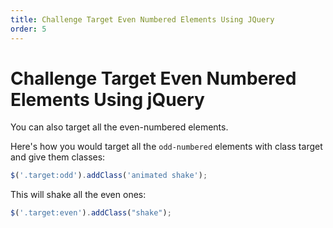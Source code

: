 ```yaml
---
title: Challenge Target Even Numbered Elements Using JQuery
order: 5
---
```

# Challenge Target Even Numbered Elements Using jQuery

You can also target all the even-numbered elements.

Here's how you would target all the `odd-numbered` elements with class target and give them classes:

```javascript
$('.target:odd').addClass('animated shake');
```

This will shake all the even ones:

```javascript
$('.target:even').addClass("shake");
```

